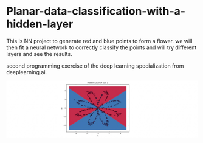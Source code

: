 # Planar-data-classification-with-a-hidden-layer
This is NN project to generate red and blue points to form a flower. we will then fit a neural network to correctly classify the points and will try different layers and see the results.

second programming exercise of the deep learning specialization from deeplearning.ai.

<p align="center">
  <img  src="./image.jpeg">
</p>
